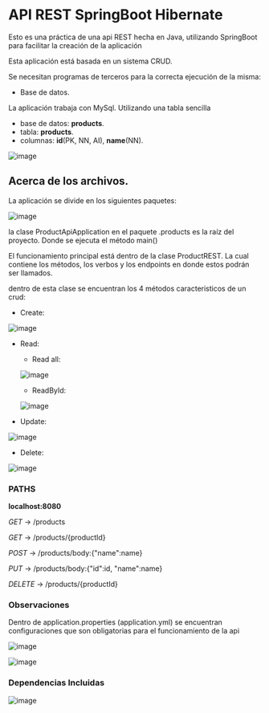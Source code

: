 # API REST SpringBoot Hibernate

Esto es una práctica de una api REST hecha en Java, utilizando SpringBoot para facilitar la creación de la aplicación

Esta aplicación está basada en un sistema CRUD.

Se necesitan programas de terceros para la correcta ejecución de la misma:

- Base de datos.

La aplicación trabaja con MySql. Utilizando una tabla sencilla

- base de datos: **products**.
- tabla: **products**.
- columnas: **id**(PK, NN, AI), **name**(NN).

![image](https://user-images.githubusercontent.com/103777150/202966198-e291d628-c92e-4b24-b803-a13063efdc4f.png)

## Acerca de los archivos.

La aplicación se divide en los siguientes paquetes:

![image](https://user-images.githubusercontent.com/103777150/202966537-da34da0f-6b38-4e6a-9bac-32094e4a97ee.png)

la clase ProductApiApplication en el paquete .products es la raíz del proyecto. Donde se ejecuta el método main()

El funcionamiento principal está dentro de la clase ProductREST. La cual contiene los métodos, los verbos y los endpoints en donde estos podrán ser llamados.

dentro de esta clase se encuentran los 4 métodos caracteristicos de un crud:

- Create: 

![image](https://user-images.githubusercontent.com/103777150/202967215-5fab4fd4-30ed-49f8-8f24-4433ff66df95.png)

- Read: 

  - Read all:

  ![image](https://user-images.githubusercontent.com/103777150/202967308-8ccb14b0-0801-498f-8813-bbc0b55a61a6.png)


  - ReadById: 
  
  ![image](https://user-images.githubusercontent.com/103777150/202967480-e4c132df-ff9f-4190-b36c-62dec246205a.png)


- Update:

![image](https://user-images.githubusercontent.com/103777150/202967640-41c942f5-7985-4831-8d8c-c13a23168740.png)

- Delete: 

![image](https://user-images.githubusercontent.com/103777150/202967687-d8511431-f82b-4bf7-9b96-fe84bb624c6c.png)


### PATHS

**localhost:8080**

*GET* -> /products

*GET* -> /products/{productId}

*POST* -> /products/body:{"name":name}

*PUT* -> /products/body:{"id":id, "name":name}

*DELETE* -> /products/{productId}


### Observaciones

Dentro de application.properties (application.yml) 
se encuentran configuraciones que son obligatorias para el funcionamiento de la api

![image](https://user-images.githubusercontent.com/103777150/202968649-f30cfbbf-3a92-44bd-82fc-c18140c6890c.png)

![image](https://user-images.githubusercontent.com/103777150/202969144-8b7a3d05-0456-427a-aa90-a38ad8cc5943.png)


### Dependencias Incluidas

![image](https://user-images.githubusercontent.com/103777150/202969230-567019be-9fc6-48da-8abe-cd235c2c7926.png)





